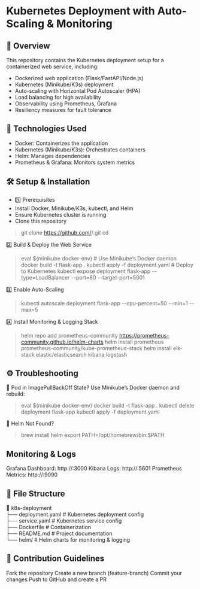 # Kubernetes Deployment with Auto-Scaling & Monitoring

## 📌 Overview

This repository contains the Kubernetes deployment setup for a containerized web service, including:

- Dockerized web application (Flask/FastAPI/Node.js)
- Kubernetes (Minikube/K3s) deployment
- Auto-scaling with Horizontal Pod Autoscaler (HPA)
- Load balancing for high availability
- Observability using Prometheus, Grafana
- Resiliency measures for fault tolerance

## 🚀 Technologies Used

- Docker: Containerizes the application
- Kubernetes (Minikube/K3s): Orchestrates containers
- Helm: Manages dependencies
- Prometheus & Grafana: Monitors system metrics

## 🛠️ Setup & Installation

- 1️⃣ Prerequisites
 - Install Docker, Minikube/K3s, kubectl, and Helm
 - Ensure Kubernetes cluster is running
 - Clone this repository
>git clone https://github.com/<your-username>/<repo-name>.git
cd <repo-name>

2️⃣ Build & Deploy the Web Service
> eval $(minikube docker-env)  # Use Minikube’s Docker daemon
> docker build -t flask-app .
> kubectl apply -f deployment.yaml  # Deploy to Kubernetes
> kubectl expose deployment flask-app --type=LoadBalancer --port=80 --target-port=5001

3️⃣ Enable Auto-Scaling
> kubectl autoscale deployment flask-app --cpu-percent=50 --min=1 --max=5

4️⃣ Install Monitoring & Logging Stack
> helm repo add prometheus-community https://prometheus-community.github.io/helm-charts
> helm install prometheus prometheus-community/kube-prometheus-stack
> helm install elk-stack elastic/elasticsearch kibana logstash

## ⚙️ Troubleshooting

🛑 Pod in ImagePullBackOff State?
Use Minikube’s Docker daemon and rebuild:

> eval $(minikube docker-env)
> docker build -t flask-app .
> kubectl delete deployment flask-app
> kubectl apply -f deployment.yaml

🛑 Helm Not Found?
> brew install helm
> export PATH=/opt/homebrew/bin:$PATH


##  Monitoring & Logs

Grafana Dashboard: http://<minikube-ip>:3000
Kibana Logs: http://<minikube-ip>:5601
Prometheus Metrics: http://<minikube-ip>:9090

## 📄 File Structure

📁 k8s-deployment  
├── deployment.yaml        # Kubernetes deployment config  
├── service.yaml           # Kubernetes service config  
├── Dockerfile             # Containerization  
├── README.md              # Project documentation  
└── helm/                  # Helm charts for monitoring & logging  

## 🤝 Contribution Guidelines

Fork the repository
Create a new branch (feature-branch)
Commit your changes
Push to GitHub and create a PR

